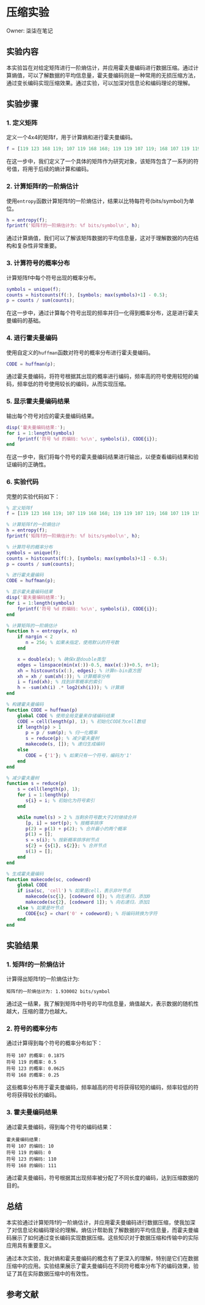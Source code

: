 # 压缩实验

Owner: 柒柒在笔记

## 实验内容

本实验旨在对给定矩阵进行一阶熵估计，并应用霍夫曼编码进行数据压缩。通过计算熵值，可以了解数据的平均信息量，霍夫曼编码则是一种常用的无损压缩方法，通过变长编码实现压缩效果。通过实验，可以加深对信息论和编码理论的理解。

## 实验步骤

### 1. 定义矩阵

定义一个4x4的矩阵f，用于计算熵和进行霍夫曼编码。

```matlab
f = [119 123 168 119; 107 119 168 168; 119 119 107 119; 168 107 119 119];

```

在这一步中，我们定义了一个具体的矩阵作为研究对象，该矩阵包含了一系列的符号值，将用于后续的熵计算和编码。

### 2. 计算矩阵f的一阶熵估计

使用`entropy`函数计算矩阵f的一阶熵估计，结果以比特每符号(bits/symbol)为单位。

```matlab
h = entropy(f);
fprintf('矩阵f的一阶熵估计为: %f bits/symbol\n', h);
```

通过计算熵值，我们可以了解该矩阵数据的平均信息量，这对于理解数据的内在结构和复杂性非常重要。

### 3. 计算符号的概率分布

计算矩阵f中每个符号出现的概率分布。

```matlab
symbols = unique(f);
counts = histcounts(f(:), [symbols; max(symbols)+1] - 0.5);
p = counts / sum(counts);
```

在这一步中，通过计算每个符号出现的频率并归一化得到概率分布，这是进行霍夫曼编码的基础。

### 4. 进行霍夫曼编码

使用自定义的`huffman`函数对符号的概率分布进行霍夫曼编码。

```matlab
CODE = huffman(p);
```

通过霍夫曼编码，将符号根据其出现的概率进行编码，频率高的符号使用较短的编码，频率低的符号使用较长的编码，从而实现压缩。

### 5. 显示霍夫曼编码结果

输出每个符号对应的霍夫曼编码结果。

```matlab
disp('霍夫曼编码结果:');
for i = 1:length(symbols)
    fprintf('符号 %d 的编码: %s\n', symbols(i), CODE{i});
end
```

在这一步中，我们将每个符号的霍夫曼编码结果进行输出，以便查看编码结果和验证编码的正确性。

### 6. 实验代码

完整的实验代码如下：

```matlab
% 定义矩阵f
f = [119 123 168 119; 107 119 168 168; 119 119 107 119; 168 107 119 119];

% 计算矩阵f的一阶熵估计
h = entropy(f);
fprintf('矩阵f的一阶熵估计为: %f bits/symbol\n', h);

% 计算符号的概率分布
symbols = unique(f);
counts = histcounts(f(:), [symbols; max(symbols)+1] - 0.5);
p = counts / sum(counts);

% 进行霍夫曼编码
CODE = huffman(p);

% 显示霍夫曼编码结果
disp('霍夫曼编码结果:');
for i = 1:length(symbols)
    fprintf('符号 %d 的编码: %s\n', symbols(i), CODE{i});
end

% 计算矩阵的一阶熵估计
function h = entropy(x, n)
    if nargin < 2
       n = 256; % 如果未指定，使用默认的符号数
    end

    x = double(x); % 确保x是double类型
    edges = linspace(min(x(:))-0.5, max(x(:))+0.5, n+1);
    xh = histcounts(x(:), edges); % 计算n-bin直方图
    xh = xh / sum(xh(:)); % 计算概率分布
    i = find(xh); % 找到非零概率的索引
    h = -sum(xh(i) .* log2(xh(i))); % 计算熵
end

% 构建霍夫曼编码
function CODE = huffman(p)
    global CODE % 使用全局变量来存储编码结果
    CODE = cell(length(p), 1); % 初始化CODE为cell数组
    if length(p) > 1
       p = p / sum(p); % 归一化概率
       s = reduce(p); % 减少霍夫曼树
       makecode(s, []); % 递归生成编码
    else
       CODE = {'1'}; % 如果只有一个符号，编码为'1'
    end
end

% 减少霍夫曼树
function s = reduce(p)
    s = cell(length(p), 1);
    for i = 1:length(p)
       s{i} = i; % 初始化为符号索引
    end

    while numel(s) > 2 % 当剩余符号数大于2时继续合并
       [p, i] = sort(p); % 按概率排序
       p(2) = p(1) + p(2); % 合并最小的两个概率
       p(1) = [];
       s = s(i); % 按新概率排序树节点
       s{2} = {s{1}, s{2}}; % 合并节点
       s(1) = [];
    end
end

% 生成霍夫曼编码
function makecode(sc, codeword)
    global CODE
    if isa(sc, 'cell') % 如果是cell，表示非叶节点
       makecode(sc{1}, [codeword 0]); % 向左递归，添加0
       makecode(sc{2}, [codeword 1]); % 向右递归，添加1
    else % 如果是叶节点
       CODE{sc} = char('0' + codeword); % 将编码转换为字符
    end
end

```

## 实验结果

### 1. 矩阵f的一阶熵估计

计算得出矩阵f的一阶熵估计为:

```
矩阵f的一阶熵估计为: 1.930002 bits/symbol
```

通过这一结果，我了解到矩阵中符号的平均信息量，熵值越大，表示数据的随机性越大，压缩的潜力也越大。

### 2. 符号的概率分布

通过计算得到每个符号的概率分布如下：

```
符号 107 的概率: 0.1875
符号 119 的概率: 0.5
符号 123 的概率: 0.0625
符号 168 的概率: 0.25
```

这些概率分布用于霍夫曼编码，频率越高的符号将获得较短的编码，频率较低的符号将获得较长的编码。

### 3. 霍夫曼编码结果

通过霍夫曼编码，得到每个符号的编码结果：

```
霍夫曼编码结果:
符号 107 的编码: 10
符号 119 的编码: 0
符号 123 的编码: 110
符号 168 的编码: 111
```

通过霍夫曼编码，符号根据其出现频率被分配了不同长度的编码，达到压缩数据的目的。

## 总结

本实验通过计算矩阵f的一阶熵估计，并应用霍夫曼编码进行数据压缩，使我加深了对信息论和编码理论的理解。熵估计帮助我了解数据的平均信息量，而霍夫曼编码展示了如何通过变长编码实现数据压缩。这些知识对于数据压缩和传输中的实际应用具有重要意义。

通过本次实验，我对熵和霍夫曼编码的概念有了更深入的理解，特别是它们在数据压缩中的应用。实验结果展示了霍夫曼编码在不同符号概率分布下的编码效果，验证了其在实际数据压缩中的有效性。

## 参考文献